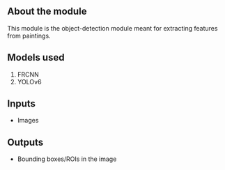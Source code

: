 ## About the module
This module is the object-detection module meant for extracting features from paintings.

## Models used
1. FRCNN
2. YOLOv6

## Inputs
- Images

## Outputs
- Bounding boxes/ROIs in the image

